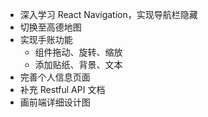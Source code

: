 + 深入学习 React Navigation，实现导航栏隐藏
+ 切换至高德地图
+ 实现手账功能
  + 组件拖动、旋转、缩放
  + 添加贴纸、背景、文本
+ 完善个人信息页面
+ 补充 Restful API 文档
+ 画前端详细设计图